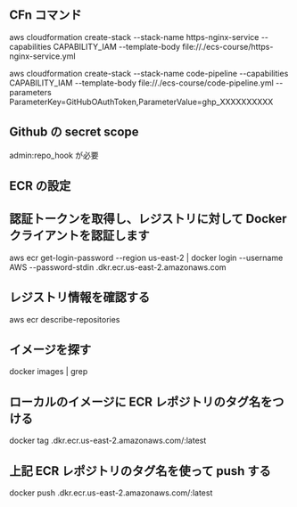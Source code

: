 ## CFn コマンド

aws cloudformation create-stack --stack-name https-nginx-service --capabilities CAPABILITY_IAM --template-body file://./ecs-course/https-nginx-service.yml

aws cloudformation create-stack --stack-name code-pipeline --capabilities CAPABILITY_IAM --template-body file://./ecs-course/code-pipeline.yml --parameters ParameterKey=GitHubOAuthToken,ParameterValue=ghp_XXXXXXXXXX

## Github の secret scope

admin:repo_hook が必要

## ECR の設定

## 認証トークンを取得し、レジストリに対して Docker クライアントを認証します

aws ecr get-login-password --region us-east-2 | docker login --username AWS --password-stdin <your-aws-account-number>.dkr.ecr.us-east-2.amazonaws.com

## レジストリ情報を確認する

aws ecr describe-repositories

## イメージを探す

docker images | grep <your-image-name>

## ローカルのイメージに ECR レポジトリのタグ名をつける

docker tag <your-image-name> <your-aws-account-number>.dkr.ecr.us-east-2.amazonaws.com/<your-ecr-repo-name>:latest

## 上記 ECR レポジトリのタグ名を使って push する

docker push <your-aws-account-number>.dkr.ecr.us-east-2.amazonaws.com/<your-ecr-repo-name>:latest
